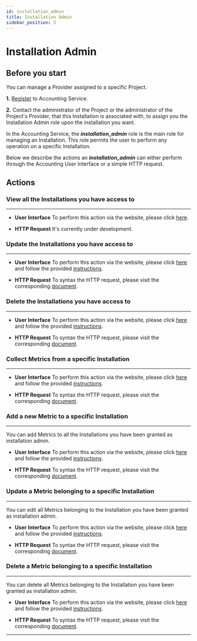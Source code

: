 ```yaml
---
id: installation_admin
title: Installation Admin
sidebar_position: 5
---
```


# Installation Admin

## Before you start

You can manage a Provider assigned to a specific Project.

**1.** [Register](/docs/guides/register.md) to Accounting Service.

**2.** Contact the administrator of the Project or the administrator of the
Project's Provider, that this Installation is associated with, to assign you
the Installation Admin role upon the installation you want.

In the Accounting Service, the **_installation_admin_** role is the main role
for managing an Installation. This role permits the user to perform any
operation on a specific Installation.

Below we describe the actions an **_installation_admin_** can either perform
through the Accounting User Interface or a simple HTTP request.

## Actions

### View all the Installations you have access to

---

- **User Interface**
  To perform this action via the website, please click [here](https://accounting.eosc-portal.eu/installations).

- **HTTP Request**
  It's currently under development.

### Update the Installations you have access to

---

- **User Interface**
  To perform this action via the website, please click [here](https://accounting.eosc-portal.eu/installations)
and follow the provided [instructions](https://argoeu.github.io/argo-accounting/docs/guides/ui_actions/installation#update-an-existing-installation).

- **HTTP Request**
  To syntax the HTTP request, please visit the corresponding [document](https://argoeu.github.io/argo-accounting/docs/api/installation#patch---update-an-existing-installation).

### Delete the Installations you have access to

---

- **User Interface**
  To perform this action via the website, please click [here](https://accounting.eosc-portal.eu/installations)
and follow the provided [instructions](https://argoeu.github.io/argo-accounting/docs/guides/ui_actions/installation#delete-an-existing-installation).

- **HTTP Request**
  To syntax the HTTP request, please visit the corresponding [document](https://argoeu.github.io/argo-accounting/docs/api/installation#delete---delete-an-existing-installation).

### Collect Metrics from a specific Installation

---

- **User Interface**
  To perform this action via the website, please click [here](https://accounting.eosc-portal.eu/installations)
and follow the provided [instructions](https://argoeu.github.io/argo-accounting/docs/guides/ui_actions/installation#collect-metrics-from-specific-installation).

- **HTTP Request**
  To syntax the HTTP request, please visit the corresponding [document](https://argoeu.github.io/argo-accounting/docs/api/collect_metrics#get---collecting-metrics-from-specific-installation).

### Add a new Metric to a specific Installation

---

You can add Metrics to all the Installations you have been granted as
installation admin.

- **User Interface**
  To perform this action via the website, please click [here](https://accounting.eosc-portal.eu/installations)
and follow the provided [instructions](https://argoeu.github.io/argo-accounting/docs/guides/ui_actions/installation#add-a-new-metric).

- **HTTP Request**
  To syntax the HTTP request, please visit the corresponding [document](https://argoeu.github.io/argo-accounting/docs/api/metric#post---create-a-new-metric).

### Update a Metric belonging to a specific Installation

---

You can edit all Metrics belonging to the Installation you have been
granted as installation admin.

- **User Interface**
  To perform this action via the website, please click [here](https://accounting.eosc-portal.eu/installations)
and follow the provided [instructions](https://argoeu.github.io/argo-accounting/docs/guides/ui_actions/installation#update-an-existing-metric).

- **HTTP Request**
  To syntax the HTTP request, please visit the corresponding [document](https://argoeu.github.io/argo-accounting/docs/api/metric#patch---update-an-existing-metric).

### Delete a Metric belonging to a specific Installation

---

You can delete all Metrics belonging to the Installation you have been granted
as installation admin.

- **User Interface**
  To perform this action via the website, please click [here](https://accounting.eosc-portal.eu/installations)
and follow the provided [instructions](https://argoeu.github.io/argo-accounting/docs/guides/ui_actions/installation#delete-an-existing-metric).

- **HTTP Request**
  To syntax the HTTP request, please visit the corresponding [document](https://argoeu.github.io/argo-accounting/docs/api/metric#delete---delete-an-existing-metric).

---
